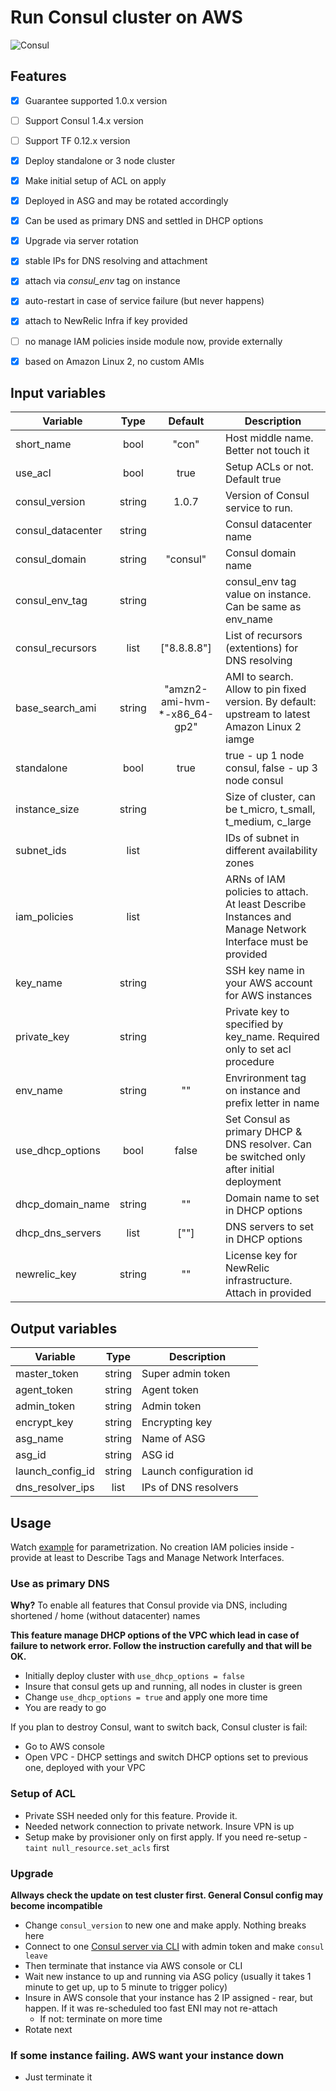 # Run Consul cluster on AWS
![Consul](https://422bf3d160f51e6f9d81-50529851d44f252cc6434d6bbf378de4.ssl.cf2.rackcdn.com/Consul_VerticalLogo_FullColor-blog-list.4d55ef4f663e9f2cbca3db491b480691.png)

## Features

- [x] Guarantee supported 1.0.x version
- [ ] Support Consul 1.4.x version
- [ ] Support TF 0.12.x version
- [x] Deploy standalone or 3 node cluster
- [x] Make initial setup of ACL on apply
- [x] Deployed in ASG and may be rotated accordingly
- [x] Can be used as primary DNS and settled in DHCP options
- [x] Upgrade via server rotation
- [x] stable IPs for DNS resolving and attachment
- [x] attach via _consul_env_ tag on instance
- [x] auto-restart in case of service failure (but never happens)
- [x] attach to NewRelic Infra if key provided
- [ ] no manage IAM policies inside module now, provide externally
- [x] based on Amazon Linux 2, no custom AMIs


## Input variables

| Variable               |  Type  |  Default    | Description                                                 |
|------------------------|:------:|:-----------:|-------------------------------------------------------------|
| short_name             |  bool  |   "con"     | Host middle name. Better not touch it                       |
| use_acl                |  bool  |   true      | Setup ACLs or not. Default true                             |
| consul_version         | string |   1.0.7     | Version of Consul service to run.                           |
| consul_datacenter      | string |             | Consul datacenter name                                      |
| consul_domain          | string |  "consul"   | Consul domain name                                          |
| consul_env_tag         | string |             | consul_env tag value on instance. Can be same as env_name   |
| consul_recursors       |  list  | ["8.8.8.8"] | List of recursors (extentions) for DNS resolving            |
| base_search_ami        | string | "amzn2-ami-hvm-*-x86_64-gp2" | AMI to search. Allow to pin fixed version. By default: upstream to latest Amazon Linux 2 iamge |
| standalone             |  bool  |    true     | true - up 1 node consul, false - up 3 node consul           |
| instance_size          | string |             | Size of cluster, can be t_micro, t_small, t_medium, c_large |
| subnet_ids             |  list  |             | IDs of subnet in different availability zones               |
| iam_policies           |  list  |             | ARNs of IAM policies to attach. At least Describe Instances and Manage Network Interface must be provided |
| key_name               | string |             | SSH key name in your AWS account for AWS instances          |
| private_key            | string |             | Private key to specified by key_name. Required only to set acl procedure |
| env_name               | string |    ""       | Envrironment tag on instance and prefix letter in name      |
| use_dhcp_options       | bool   |   false     | Set Consul as primary DHCP & DNS resolver. Can be switched only after initial deployment |
| dhcp_domain_name       | string |    ""       | Domain name to set in DHCP options                          |
| dhcp_dns_servers       | list   |   [""]      | DNS servers to set in DHCP options                          |
| newrelic_key           | string |    ""       | License key for NewRelic infrastructure. Attach in provided |

## Output variables

| Variable             |  Type  | Description              |
|----------------------|:------:|--------------------------|
| master_token         | string | Super admin token        |
| agent_token          | string | Agent token              |
| admin_token          | string | Admin token              |
| encrypt_key          | string | Encrypting key           |
| asg_name             | string | Name of ASG              |
| asg_id               | string | ASG id                   |
| launch_config_id     | string | Launch configuration id  |
| dns_resolver_ips     | list   | IPs of DNS resolvers     |


## Usage

Watch [example](./examples/consul_server.tf) for parametrization.
No creation IAM policies inside - provide at least to Describe Tags and Manage Network Interfaces.

### Use as primary DNS

__Why?__ To enable all features that Consul provide via DNS, including shortened / home (without datacenter) names

__This feature manage DHCP options of the VPC which lead in case of failure to network error. 
Follow the instruction carefully and that will be OK.__

* Initially deploy cluster with `use_dhcp_options = false`
* Insure that consul gets up and running, all nodes in cluster is green
* Change `use_dhcp_options = true` and apply one more time
* You are ready to go

If you plan to destroy Consul, want to switch back, Consul cluster is fail:
* Go to AWS console
* Open VPC - DHCP settings and switch DHCP options set to previous one, deployed with your VPC

### Setup of ACL

* Private SSH needed only for this feature. Provide it.
* Needed network connection to private network. Insure VPN is up
* Setup make by provisioner only on first apply. If you need re-setup - `taint null_resource.set_acls` first

### Upgrade

__Allways check the update on test cluster first. General Consul config may become incompatible__

* Change `consul_version` to new one and make apply. Nothing breaks here
* Connect to one [Consul server via CLI](https://www.consul.io/docs/commands/index.html#consul_http_addr) with admin token and make `consul leave`
* Then terminate that instance via AWS console or CLI
* Wait new instance to up and running via ASG policy (usually it takes 1 minute to get up, up to 5 minute to trigger policy)
* Insure in AWS console that your instance has 2 IP assigned - rear, but happen. If it was re-scheduled too fast ENI may not re-attach
  * If not: terminate on more time
* Rotate next

### If some instance failing. AWS want your instance down

* Just terminate it
  

